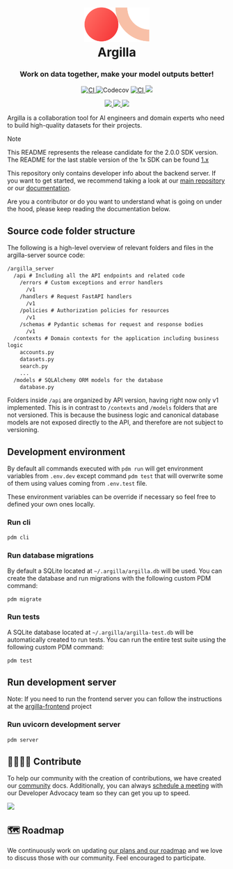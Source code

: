 <h1 align="center">
  <a href=""><img src="https://github.com/dvsrepo/imgs/raw/main/rg.svg" alt="Argilla" width="150"></a>
  <br>
  Argilla
  <br>
</h1>
<h3 align="center">Work on data together, make your model outputs better!</h2>

<p align="center">
<a  href="https://pypi.org/project/argilla/">
<img alt="CI" src="https://img.shields.io/pypi/v/argilla.svg?style=flat-round&logo=pypi&logoColor=white">
</a>
<img alt="Codecov" src="https://codecov.io/gh/argilla-io/argilla/branch/main/graph/badge.svg?token=VDVR29VOMG"/>
<a href="https://pepy.tech/project/argilla">
<img alt="CI" src="https://static.pepy.tech/personalized-badge/argilla?period=month&units=international_system&left_color=grey&right_color=blue&left_text=pypi%20downloads/month">
</a>
<a href="https://huggingface.co/new-space?template=argilla/argilla-template-space">
<img src="https://huggingface.co/datasets/huggingface/badges/raw/main/deploy-to-spaces-sm.svg"/>
</a>
</p>

<p align="center">
<a href="https://twitter.com/argilla_io">
<img src="https://img.shields.io/badge/twitter-black?logo=x"/>
</a>
<a href="https://www.linkedin.com/company/argilla-io">
<img src="https://img.shields.io/badge/linkedin-blue?logo=linkedin"/>
</a>
<a href="http://hf.co/join/discord">
<img src="https://img.shields.io/badge/Discord-7289DA?&logo=discord&logoColor=white"/>
</a>
</p>

Argilla is a collaboration tool for AI engineers and domain experts who need to build high-quality datasets for their projects.
> [!NOTE]
> This README represents the release candidate for the 2.0.0 SDK version. The README for the last stable version of the 1x SDK can be found [1.x](../argilla-v1/README.md)

This repository only contains developer info about the backend server. If you want to get started, we recommend taking a
look at our [main repository](https://github.com/argilla-io/argilla) or our [documentation](https://argilla-io.github.io/argilla/latest/).

Are you a contributor or do you want to understand what is going on under the hood, please keep reading the
documentation below.

## Source code folder structure

The following is a high-level overview of relevant folders and files in the argilla-server source code:

```
/argilla_server
  /api # Including all the API endpoints and related code
    /errors # Custom exceptions and error handlers
      /v1
    /handlers # Request FastAPI handlers
      /v1
    /policies # Authorization policies for resources
      /v1
    /schemas # Pydantic schemas for request and response bodies
      /v1
  /contexts # Domain contexts for the application including business logic
    accounts.py
    datasets.py
    search.py
    ...
  /models # SQLAlchemy ORM models for the database
    database.py
```

Folders inside `/api` are organized by API version, having right now only v1 implemented. This is in contrast to `/contexts` and `/models` folders that are not versioned. This is because the business logic and canonical database models are not exposed directly to the API, and therefore are not subject to versioning.

## Development environment

By default all commands executed with `pdm run` will get environment variables from `.env.dev` except command `pdm test`
that will overwrite some of them using values coming from `.env.test` file.

These environment variables can be override if necessary so feel free to defined your own ones locally.

### Run cli

```sh
pdm cli
```

### Run database migrations

By default a SQLite located at `~/.argilla/argilla.db` will be used. You can create the database and run migrations with
the following custom PDM command:

```sh
pdm migrate
```

### Run tests

A SQLite database located at `~/.argilla/argilla-test.db` will be automatically created to run tests. You can run the
entire test suite using the following custom PDM command:

```sh
pdm test
```

## Run development server

Note: If you need to run the frontend server you can follow the instructions at
the [argilla-frontend](/argilla-frontend/README.md) project

### Run uvicorn development server

```sh
pdm server
```

## 🫱🏾‍🫲🏼 Contribute

To help our community with the creation of contributions, we have created our [community](https://argilla-io.github.io/argilla/latest/community/) docs. Additionally, you can always [schedule a meeting](https://calendly.com/david-berenstein-huggingface/30min) with our Developer Advocacy team so they can get you up to speed.

<a  href="https://github.com/argilla-io/argilla/graphs/contributors">

<img  src="https://contrib.rocks/image?repo=argilla-io/argilla" />

</a>

## 🗺️ Roadmap

We continuously work on updating [our plans and our roadmap](https://github.com/orgs/argilla-io/projects/10/views/1) and we love to discuss those with our community. Feel encouraged to participate.
